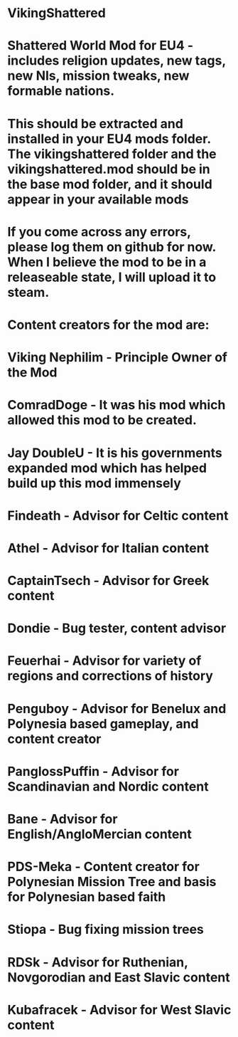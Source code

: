 # VikingShattered
# Shattered World Mod for EU4 - includes religion updates, new tags, new NIs, mission tweaks, new formable nations.
# This should be extracted and installed in your EU4 mods folder. The vikingshattered folder and the vikingshattered.mod should be in the base mod folder, and it should appear in your available mods
# If you come across any errors, please log them on github for now. When I believe the mod to be in a releaseable state, I will upload it to steam.
# Content creators for the mod are:
# Viking Nephilim - Principle Owner of the Mod
# ComradDoge - It was his mod which allowed this mod to be created.
# Jay DoubleU - It is his governments expanded mod which has helped build up this mod immensely
# Findeath - Advisor for Celtic content
# Athel - Advisor for Italian content
# CaptainTsech - Advisor for Greek content
# Dondie - Bug tester, content advisor
# Feuerhai - Advisor for variety of regions and corrections of history
# Penguboy - Advisor for Benelux and Polynesia based gameplay, and content creator
# PanglossPuffin - Advisor for Scandinavian and Nordic content
# Bane - Advisor for English/AngloMercian content
# PDS-Meka - Content creator for Polynesian Mission Tree and basis for Polynesian based faith
# Stiopa - Bug fixing mission trees
# RDSk - Advisor for Ruthenian, Novgorodian and East Slavic content
# Kubafracek - Advisor for West Slavic content
